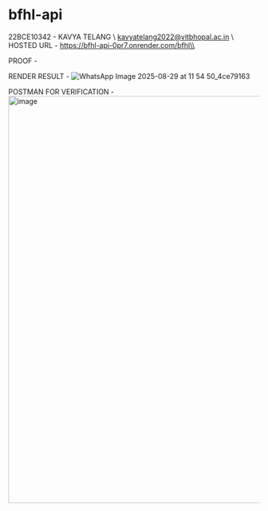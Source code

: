 # bfhl-api

22BCE10342 - KAVYA TELANG \\
kavyatelang2022@vitbhopal.ac.in \\
HOSTED URL - https://bfhl-api-0pr7.onrender.com/bfhl\\ 

PROOF - 

RENDER RESULT - 
![WhatsApp Image 2025-08-29 at 11 54 50_4ce79163](https://github.com/user-attachments/assets/724b9a8c-696e-4390-9cab-37a7e956a56c)


POSTMAN FOR VERIFICATION - 
<img width="965" height="816" alt="image" src="https://github.com/user-attachments/assets/ed32b0a8-22de-4c2d-8b0f-ebbdf865c894" />
